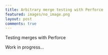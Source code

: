 ```yaml
---
title: Arbitrary merge testing with Perforce
featured: images/no_image.png
layout: post
comments: true
---
```


<p>Testing merges with Perforce</p>
<p>Work in progress...</p>
